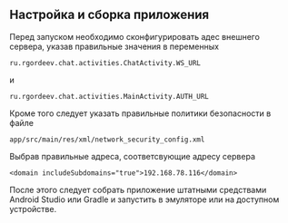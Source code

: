 ## Настройка и сборка приложения

Перед запуском необходимо сконфигурировать адес внешнего сервера, указав правильные значения в
переменных

```
ru.rgordeev.chat.activities.ChatActivity.WS_URL
```
и
```
ru.rgordeev.chat.activities.MainActivity.AUTH_URL
```

Кроме того следует указать правильные политики безопасности в файле
```
app/src/main/res/xml/network_security_config.xml
```
Выбрав правильные адреса, соответсвующие адресу сервера
```
<domain includeSubdomains="true">192.168.78.116</domain>
```

После этого следует собрать приложение штатными средствами Android Studio или Gradle
и запустить в эмуляторе или на доступном устройстве.